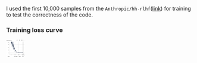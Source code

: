 I used the first 10,000 samples from the ```Anthropic/hh-rlhf```([link](https://huggingface.co/datasets/Anthropic/hh-rlhf)) for training to test the correctness of the code.

### Training loss curve

<img width="10%" alt="image" src="../assets/sft_training_loss.png" />

